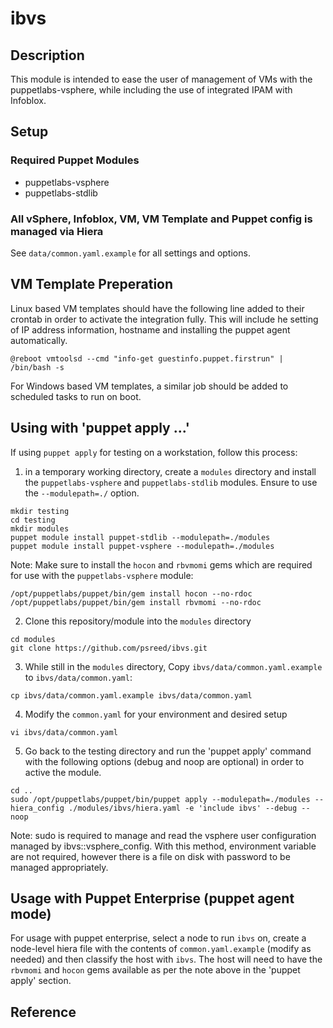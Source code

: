 # ibvs


## Description

This module is intended to ease the user of management of VMs with the 
puppetlabs-vsphere, while including the use of integrated IPAM with Infoblox.

## Setup

### Required Puppet Modules 

* puppetlabs-vsphere
* puppetlabs-stdlib

### All vSphere, Infoblox, VM, VM Template and Puppet config is managed via Hiera

See `data/common.yaml.example` for all settings and options.

## VM Template Preperation

Linux based VM templates should have the following line added to their
crontab in order to activate the integration fully. This will include 
he setting of IP address information, hostname and installing the 
puppet agent automatically.
```
@reboot vmtoolsd --cmd "info-get guestinfo.puppet.firstrun" | /bin/bash -s
```

For Windows based VM templates, a similar job should be added to scheduled 
tasks to run on boot.

## Using with 'puppet apply ...'

If using `puppet apply` for testing on a workstation, follow this process:

1. in a temporary working directory, create a `modules` directory and 
install the `puppetlabs-vsphere` and `puppetlabs-stdlib` modules. Ensure to
use the `--modulepath=./` option.
```
mkdir testing
cd testing
mkdir modules
puppet module install puppet-stdlib --modulepath=./modules
puppet module install puppet-vsphere --modulepath=./modules
```
Note: Make sure to install the `hocon` and `rbvmomi` gems which are required
for use with the `puppetlabs-vsphere` module:
```
/opt/puppetlabs/puppet/bin/gem install hocon --no-rdoc
/opt/puppetlabs/puppet/bin/gem install rbvmomi --no-rdoc
```
2. Clone this repository/module into the `modules` directory
```
cd modules
git clone https://github.com/psreed/ibvs.git
```
3. While still in the `modules` directory, Copy `ibvs/data/common.yaml.example`
to `ibvs/data/common.yaml`:
```
cp ibvs/data/common.yaml.example ibvs/data/common.yaml
```
4. Modify the `common.yaml` for your environment and desired setup
```
vi ibvs/data/common.yaml
```
5. Go back to the testing directory and run the 'puppet apply' command with the 
following options (debug and noop are optional) in order to active the module.
```
cd ..
sudo /opt/puppetlabs/puppet/bin/puppet apply --modulepath=./modules --hiera_config ./modules/ibvs/hiera.yaml -e 'include ibvs' --debug --noop
```
Note: sudo is required to manage and read the vsphere user configuration 
managed by ibvs::vsphere_config. With this method, environment variable are 
not required, however there is a file on disk with password to be managed 
appropriately.

## Usage with Puppet Enterprise (puppet agent mode)

For usage with puppet enterprise, select a node to run `ibvs` on, create a 
node-level hiera file with the contents of `common.yaml.example` (modify as
needed) and then classify the host with `ibvs`. The host will need to have 
the `rbvmomi` and `hocon` gems available as per the note above in the 
'puppet apply' section.

## Reference


